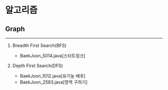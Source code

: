 # 알고리즘


## Graph
----
1. Breadth First Search(BFS)
    - BaekJoon_5014.java[스타트링크]
    
2. Depth First Search(DFS)
    - BaekJoon_1012.java[유기농 배추]
    - BaekJoon_2583.java[영역 구하기]